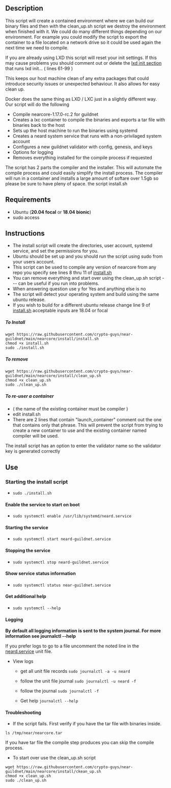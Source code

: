 ## Description

This script will create a contained environment where we can build our binary files and then with the clean_up.sh script we destroy the environment when finished with it. We could do many different things depending on our environment. For example you could modify the script to export the container to a file located on a network drive so it could be used again the next time we need to compile. 

If you are already using LXD this script will reset your init settings. If this may cause problems you should comment out or delete the [lxd init section](https://github.com/near-guildnet/nearcore/blob/05d18df7f4073b47b83397b09fd8425fb105b1cb/neard/src/config.rs#L63) that runs lxd init... ( lines 61-99 )

This keeps our host machine clean of any extra packages that could introduce security issues or unexpected behaviour. It also allows for easy clean up.

Docker does the same thing as LXD / LXC just in a slightly different way. Our script will do the following 

- Compile nearcore-1.17.0-rc.2 for guildnet 
- Creates a lxc container to compile the binaries and exports a tar file with binaries back to the host
- Sets up the host machine to run the binaries using systemd 
- Creates a neard system service that runs with a non-privilaged system account
- Configures a new guildnet validator with config, genesis, and keys
- Options for logging
- Removes everything installed for the compile process if requested

The script has 2 parts the compiler and the installer. This will automate the compile process and could easily simplify the install process. The compiler will run in a container and installs a large amount of softare over 1.5gb so please be sure to have pleny of space.   the script install.sh 

## Requirements

- Ubuntu (**20.04 focal** or **18.04 bionic**) 
- sudo access
    
## Instructions

- The install script will create the directories, user account, systemd service, and set the permissions for you. 
- Ubuntu should be set up and you should run the script using sudo from your users account.
- This script can be used to compile any version of nearcore from any repo you specify see lines 8 thru 11 of [install.sh](https://github.com/solutions-crypto/nearcore-autocompile/install.sh)
- You can remove everything and start over using the clean_up.sh script --- can be useful if you run into problems.
- When answering question use y for Yes and anything else is no
- The script will detect your operating system and build using the same ubuntu release. 
- If you wish to build for a different ubuntu release change line 9 of [install.sh](https://github.com/solutions-crypto/nearcore-autocompile/install.sh) acceptable inputs are 18.04 or focal

##### To Install
```
wget https://raw.githubusercontent.com/crypto-guys/near-guildnet/main/nearcore/install/install.sh
chmod +x install.sh
sudo ./install.sh
```

##### To remove
```
wget https://raw.githubusercontent.com/crypto-guys/near-guildnet/main/nearcore/install/clean_up.sh
chmod +x clean_up.sh
sudo ./clean_up.sh
```
##### To re-user a container 
- ( the name of the existing container must be compiler )
- edit install.sh
- There are 2 lines that contain "launch_container" comment out the one that contains only that phrase. This will prevent the script from trying to create a new container to use and the existing container named compiler will be used.

The install script has an option to enter the validator name so the validator key is generated correctly


## Use

### Starting the install script
- ```sudo ./install.sh```

#### Enable the service to start on boot 
- ```sudo systemctl enable /usr/lib/systemd/neard.service```

#### Starting the service
- ```sudo systemctl start neard-guildnet.service```

#### Stopping the service
- ```sudo systemctl stop neard-guildnet.service```

#### Show service status information
- ```sudo systemctl status near-guildnet.service```

#### Get additional help
- ```sudo systemctl --help```

#### Logging

**By default all logging information is sent to the system journal. For more information see journalctl --help**

If you prefer logs to go to a file uncomment the noted line in the [neard.service](https://github.com/solutions-crypto/nearcore-autocompile/neard.service) unit file.


- View logs

    - get all unit file records
    ```sudo journalctl -a -u neard ```  
    
    - follow the unit file journal
    ```sudo journalctl -u neard -f``` 
    
    -  follow the journal
    ```sudo journalctl -f ```
    
    - Get help
    ```journalctl --help```

#### Troubleshooting

- If the script fails. First verify if you have the tar file with binaries inside.
```
ls /tmp/near/nearcore.tar
```

If you have tar file the compile step produces you can skip the compile process. 

- To start over use the clean_up.sh script
```
wget https://raw.githubusercontent.com/crypto-guys/near-guildnet/main/nearcore/install/ckean_up.sh
chmod +x clean_up.sh
sudo ./clean_up.sh
```
